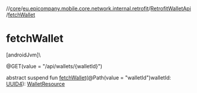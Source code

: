 //[core](../../../index.md)/[eu.epicompany.mobile.core.network.internal.retrofit](../index.md)/[RetrofitWalletApi](index.md)/[fetchWallet](fetch-wallet.md)

# fetchWallet

[androidJvm]\

@GET(value = &quot;/api/wallets/{walletId}&quot;)

abstract suspend fun [fetchWallet](fetch-wallet.md)(@Path(value = &quot;walletId&quot;)walletId: [UUID4](../../eu.epicompany.mobile.core.datatypes/index.md#545543244%2FClasslikes%2F-1060529556)): [WalletResource](../../eu.epicompany.mobile.core.network.model.wallet/-wallet-resource/index.md)
